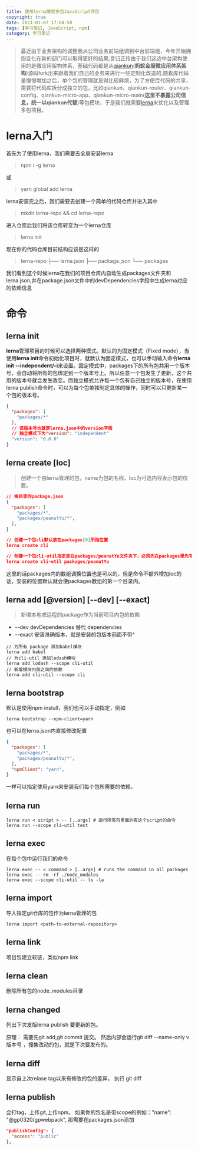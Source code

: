 ```yaml
---
title: 使用lerna管理多包JavaScript项目
copyright: true
date: 2021-01-07 17:04:50
tags: [学习笔记, JavaScript, npm]
category: 学习笔记
---
```


> 最近由于业务架构的调整我从公司业务前端组调到中台前端组，今年开始拥抱变化在新的部门可以取得更好的结果;言归正传由于我们这边中台架构使用的是微应用架构体系，基础代码都是从[qiankun](https://github.com/umijs/qiankun)(**蚂蚁金服微应用体系架构**)源码fork出来跟着我们自己的业务来进行一些定制化改造的,随着库代码量慢慢增加之后，单个包的管理就显得比较麻烦，为了方便库代码的共享，需要将代码库拆分成独立的包，比如qiankun、qiankun-router、qiankun-config、qiankun-micro-app、qiankun-micro-main(**这里不暴露公司信息，统一以qiankun代替**)等包模块，于是我们就需要[lerna](https://github.com/lerna/lerna)来优化以及管理多包项目。

<!--more-->

# lerna入门
首先为了使用lerna，我们需要去全局安装lerna
> npm i -g lerna

或

> yarn global add lerna

lerna安装完之后，我们需要去创建一个简单的代码仓库并进入其中
> mkdir lerna-repo && cd lerna-repo

进入仓库后我们将该仓库转变为一个lerna仓库
> lerna init

现在你的代码仓库目前结构应该是这样的
>lerna-repo
├── lerna.json
├── package.json
└── packages

我们看到这个时候lerna在我们的项目仓库内自动生成packages文件夹和lerna.json,并在package.json文件中的devDependencies字段中生成lerna对应的依赖信息

# 命令

## lerna init

**lerna**管理项目的时候可以选择两种模式。默认的为固定模式（Fixed mode），当使用**lerna init**命令初始化项目时，就默认为固定模式，也可以手动输入命令**lerna init --independent/-i**来设置。固定模式中，packages下的所有包共用一个版本号，会自动将所有的包绑定到一个版本号上。所以任意一个包发生了更新，这个共用的版本号就会发生改变。而独立模式允许每一个包有自己独立的版本号，在使用lerna publish命令时，可以为每个包单独制定具体的操作，同时可以只更新某一个包的版本号。

```json
{
  "packages": [
    "packages/*"
  ],
  // 该版本号也就是lerna.json中的version字段
  // 独立模式下为"version": "independent"
  "version": "0.0.0"
}
```

## lerna create <name> [loc]

> 创建一个由lerna管理的包，name为包的名称，loc为可选内容表示包的位置。

```json
// 根目录的package.json
{
  "packages": [
    "packages/*",
    "packages/peanutYu/*",
  ],
}

// 创建一个包cli默认放在packages[0]所指位置
lerna create cli

// 创建一个包cli-util指定放在packages/peanutYu文件夹下，必须先在packages里先写入packages/peanutYu/*
lerna create cli-util packages/peanutYu
```

这里的话packages内的数组调换位置也是可以的，但是命令不额外增加loc的话，安装的位置默认就会使packages数组的第一个目录内。


## lerna add <package>[@version] [--dev] [--exact]

> 新增本地或远程的package作为当前项目内包的依赖

* --dev devDependencies 替代 dependencies
* --exact 安装准确版本，就是安装的包版本前面不带^

```
// 为所有 package 添加babel模块
lerna add babel
// 为cli-util 添加lodash模块
lerna add lodash --scope cli-util
// 新增模块内部之间的依赖
lerna add cli-util --scope cli
```

## lerna bootstrap

默认是使用npm install，我们也可以手动指定，例如
```
lerna bootstrap --npm-client=yarn
```

也可以在lerna.json内直接修改配置
```json
{
  "packages": [
    "packages/*",
    "packages/peanutYu/*",
  ],
  "npmClient": "yarn",
}
```
一样可以指定使用yarn来安装我们每个包所需要的依赖。

## lerna run 
```
lerna run < script > -- [..args] # 运行所有包里面的有这个script的命令
lerna run --scope cli-util test
```

## lerna exec
在每个包中运行我们的命令

```
lerna exec -- < command > [..args] # runs the command in all packages
lerna exec -- rm -rf ./node_modules
lerna exec --scope cli-util -- ls -la
```
## lerna import
导入指定git仓库的包作为lerna管理的包
```
lerna import <path-to-external-repository>
```
## lerna link
项目包建立软链，类似npm link

## lerna clean
删除所有包的node_modules目录

## lerna changed
列出下次发版lerna publish 要更新的包。

原理：
需要先git add,git commit 提交。
然后内部会运行git diff --name-only v版本号 ，搜集改动的包，就是下次要发布的。

## lerna diff
显示自上次relase tag以来有修改的包的差异， 执行 git diff

## lerna publish
会打tag，上传git,上传npm。
如果你的包名是带scope的例如："name": "@gp0320/gpwebpack",
那需要在packages.json添加

```json
"publishConfig": {
  "access": "public"
},
```